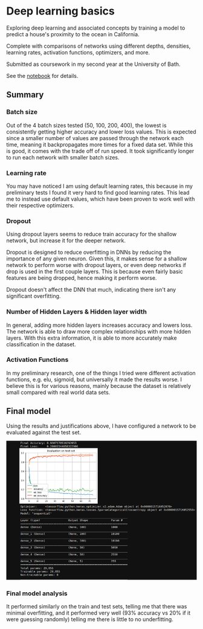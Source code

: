 # Deep learning basics

Exploring deep learning and associated concepts by training a model to predict a house's proximity to the ocean in California.

Complete with comparisons of networks using different depths, densities, learning rates, activation functions, optimizers, and more.

Submitted as coursework in my second year at the University of Bath.

See the [notebook](./Practical5.ipynb) for details.

## Summary

### Batch size
Out of the 4 batch sizes tested (50, 100, 200, 400), the lowest is consistently getting higher accuracy and lower loss values. This is expected since a smaller number of values are passed through the network each time, meaning it backpropagates more times for a fixed data set. While this is good, it comes with the trade off of run speed. It took significantly longer to run each network with smaller batch sizes.

### Learning rate
You may have noticed I am using default learning rates, this because in my preliminary tests I found it very hard to find good learning rates. This lead me to instead use default values, which have been proven to work well with their respective optimizers.

### Dropout
Using dropout layers seems to reduce train accuracy for the shallow network, but increase it for the deeper network.

Dropout is designed to reduce overfitting in DNNs by reducing the importance of any given neuron. Given this, it makes sense for a shallow network to perform worse with dropout layers, or even deep networks if drop is used in the first couple layers. This is because even fairly basic features are being dropped, hence making it perform worse.

Dropout doesn't affect the DNN that much, indicating there isn't any significant overfitting.

### Number of Hidden Layers & Hidden layer width
In general, adding more hidden layers increases accuracy and lowers loss. The network is able to draw more complex relationships with more hidden layers. With this extra information, it is able to more accurately make classification in the dataset.

### Activation Functions
In my preliminary research, one of the things I tried were different activation functions, e.g. elu, sigmoid, but universally it made the results worse. I believe this is for various reasons, mainly because the dataset is relatively small compared with real world data sets.


## Final model
Using the results and justifications above, I have configured a network to be evaluated against the test set.

![final model img](./img/final-model.png)

### Final model analysis
It performed similarly on the train and test sets, telling me that there was minimal overfitting, and it performed very well (93% accuracy vs 20% if it were guessing randomly) telling me there is little to no underfitting.
